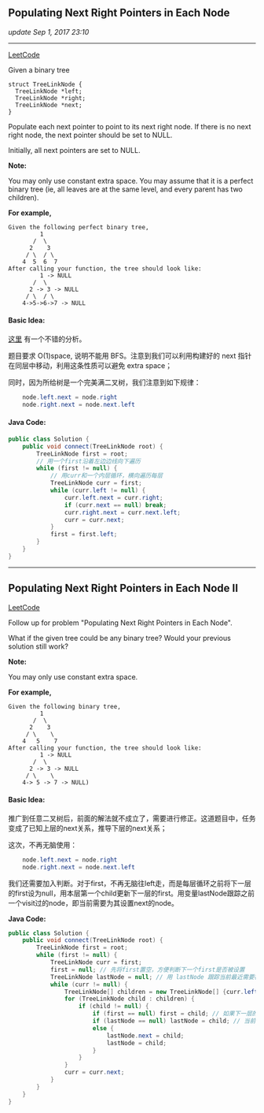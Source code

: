 ## Populating Next Right Pointers in Each Node
_update Sep 1, 2017  23:10_

---
[LeetCode](https://leetcode.com/problems/populating-next-right-pointers-in-each-node/description/)

Given a binary tree

    struct TreeLinkNode {
      TreeLinkNode *left;
      TreeLinkNode *right;
      TreeLinkNode *next;
    }
Populate each next pointer to point to its next right node. If there is no next right node, the next pointer should be set to NULL.

Initially, all next pointers are set to NULL.

**Note:**

You may only use constant extra space.
You may assume that it is a perfect binary tree (ie, all leaves are at the same level, and every parent has two children).

**For example,**

    Given the following perfect binary tree,
             1
           /  \
          2    3
         / \  / \
        4  5  6  7
    After calling your function, the tree should look like:
             1 -> NULL
           /  \
          2 -> 3 -> NULL
         / \  / \
        4->5->6->7 -> NULL
        
#### Basic Idea:
[这里](https://siddontang.gitbooks.io/leetcode-solution/content/tree/populating_next_right_pointers_in_each_node.html) 有一个不错的分析。

题目要求 O(1)space, 说明不能用 BFS。注意到我们可以利用构建好的 next 指针在同层中移动，利用这条性质可以避免 extra space；

同时，因为所给树是一个完美满二叉树，我们注意到如下规律：
```java
    node.left.next = node.right
    node.right.next = node.next.left
```

#### Java Code:
```java
public class Solution {
    public void connect(TreeLinkNode root) {
        TreeLinkNode first = root;
        // 用一个first沿着左边边线向下遍历
        while (first != null) {
            // 用curr和一个内层循环，横向遍历每层
            TreeLinkNode curr = first;
            while (curr.left != null) {
                curr.left.next = curr.right;
                if (curr.next == null) break;
                curr.right.next = curr.next.left;
                curr = curr.next;
            }
            first = first.left;
        }
    }
}
```

---
## Populating Next Right Pointers in Each Node II

[LeetCode](https://leetcode.com/problems/populating-next-right-pointers-in-each-node-ii/description/)

Follow up for problem "Populating Next Right Pointers in Each Node".

What if the given tree could be any binary tree? Would your previous solution still work?

**Note:**

You may only use constant extra space.

**For example,**

    Given the following binary tree,
             1
           /  \
          2    3
         / \    \
        4   5    7
    After calling your function, the tree should look like:
             1 -> NULL
           /  \
          2 -> 3 -> NULL
         / \    \
        4-> 5 -> 7 -> NULL)
    
#### Basic Idea:
推广到任意二叉树后，前面的解法就不成立了，需要进行修正。这道题目中，任务变成了已知上层的next关系，推导下层的next关系；

这次，不再无脑使用：
```java
    node.left.next = node.right
    node.right.next = node.next.left
```
我们还需要加入判断。对于first，不再无脑往left走，而是每层循环之前将下一层的first设为null，用本层第一个child更新下一层的first。用变量lastNode跟踪之前一个visit过的node，即当前需要为其设置next的node。

**Java Code:**  
```java
public class Solution {
    public void connect(TreeLinkNode root) {
        TreeLinkNode first = root;
        while (first != null) {
            TreeLinkNode curr = first;
            first = null; // 先将first置空，方便判断下一个first是否被设置
            TreeLinkNode lastNode = null; // 用 lastNode 跟踪当前最近需要被设置next的node
            while (curr != null) {
                TreeLinkNode[] children = new TreeLinkNode[] {curr.left, curr.right};
                for (TreeLinkNode child : children) {
                    if (child != null) {
                        if (first == null) first = child; // 如果下一层的first没设置，则当前child一定是第一个
                        if (lastNode == null) lastNode = child; // 当前child是本层第一个，设为lastNode等待设置其next
                        else {
                            lastNode.next = child;
                            lastNode = child;
                        }
                    }
                }
                curr = curr.next;
            }
        }
    }
}
```




